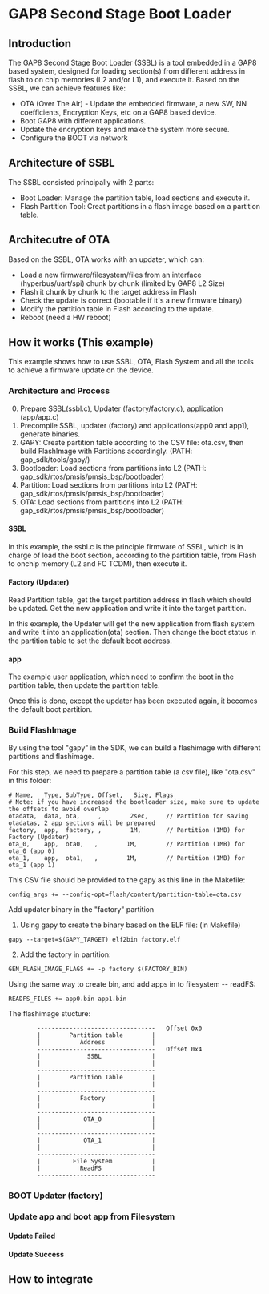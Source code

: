 # GAP8 Second Stage Boot Loader

## Introduction

The GAP8 Second Stage Boot Loader (SSBL) is a tool embedded in a GAP8 based system, designed for loading section(s) from different address in flash to on chip memories (L2 and/or L1), and execute it. Based on the SSBL, we can achieve features like:

* OTA (Over The Air) - Update the embedded firmware, a new SW, NN coefficients, Encryption Keys, etc on a GAP8 based device.
* Boot GAP8 with different applications.
* Update the encryption keys and make the system more secure. 
* Configure the BOOT via network


## Architecture of SSBL

The SSBL consisted principally with 2 parts:

* Boot Loader: Manage the partition table, load sections and execute it. 
* Flash Partition Tool: Creat partitions in a flash image based on a partition table. 


## Architecutre of OTA

Based on the SSBL, OTA works with an updater, which can:

* Load a new firmware/filesystem/files from an interface (hyperbus/uart/spi) chunk by chunk (limited by GAP8 L2 Size)
* Flash it chunk by chunk to the target address in Flash
* Check the update is correct (bootable if it's a new firmware binary)
* Modify the partition table in Flash according to the update.
* Reboot (need a HW reboot)


## How it works (This example)

This example shows how to use SSBL, OTA, Flash System and all the tools to achieve a firmware update on the device. 


### Architecture and Process

0. Prepare SSBL(ssbl.c), Updater (factory/factory.c), application (app/app.c) 
1. Precompile SSBL, updater (factory) and applications(app0 and app1), generate binaries. 
2. GAPY: Create partition table according to the CSV file: ota.csv, then build FlashImage with Partitions accordingly. (PATH: gap_sdk/tools/gapy/)
3. Bootloader: Load sections from partitions into L2 (PATH: gap_sdk/rtos/pmsis/pmsis_bsp/bootloader)
4. Partition: Load sections from partitions into L2 (PATH: gap_sdk/rtos/pmsis/pmsis_bsp/bootloader)
5. OTA: Load sections from partitions into L2 (PATH: gap_sdk/rtos/pmsis/pmsis_bsp/bootloader)

#### SSBL 

In this example, the ssbl.c is the principle firmware of SSBL, which is in charge of load the boot section, according to the partition table, from Flash to onchip memory (L2 and FC TCDM), then execute it. 

#### Factory (Updater)

Read Partition table, get the target partition address in flash which should be updated. Get the new application and write it into the target partition. 

In this example, the Updater will get the new application from flash system and write it into an application(ota) section. Then change the boot status in the partition table to set the default boot address.

#### app 

The example user application, which need to confirm the boot in the partition table, then update the partition table. 

Once this is done, except the updater has been executed again, it becomes the default boot partition.


### Build FlashImage

By using the tool "gapy" in the SDK, we can build a flashimage with different partitions and flashimage. 

For this step, we need to prepare a partition table (a csv file), like "ota.csv" in this folder:

~~~~~ shell
# Name,   Type, SubType, Offset,   Size, Flags
# Note: if you have increased the bootloader size, make sure to update the offsets to avoid overlap
otadata,  data, ota,     ,        2sec,     // Partition for saving otadatas, 2 app sections will be prepared
factory,  app,  factory, ,        1M,       // Partition (1MB) for Factory (Updater)
ota_0,    app,  ota0,   ,        1M,        // Partition (1MB) for ota_0 (app 0)
ota_1,    app,  ota1,   ,        1M,        // Partition (1MB) for ota_1 (app 1)
~~~~~

This CSV file should be provided to the gapy as this line in the Makefile:

~~~~~ shell
config_args += --config-opt=flash/content/partition-table=ota.csv
~~~~~

Add updater binary in the "factory" partition

1. Using gapy to create the binary based on the ELF file: (in Makefile)

~~~~~ shell
gapy --target=$(GAPY_TARGET) elf2bin factory.elf
~~~~~

2. Add the factory in partition:

~~~~~ shell
GEN_FLASH_IMAGE_FLAGS += -p factory $(FACTORY_BIN)
~~~~~

Using the same way to create bin, and add apps in to filesystem -- readFS:

~~~~~ shell
READFS_FILES += app0.bin app1.bin
~~~~~

The flashimage stucture:

            ---------------------------------   Offset 0x0
            |        Partition table        |   
            |           Address             |   
            ---------------------------------   Offset 0x4
            |             SSBL              |
            |                               |
            ---------------------------------   
            |        Partition Table        |
            |                               |
            ---------------------------------   
            |           Factory             |
            |                               |
            ---------------------------------   
            |            OTA_0              |
            |                               |
            ---------------------------------   
            |            OTA_1              |
            |                               |
            ---------------------------------   
            |         File System           |
            |           ReadFS              |
            ---------------------------------   


### BOOT Updater (factory)

### Update app and boot app from Filesystem

#### Update Failed

#### Update Success


## How to integrate

